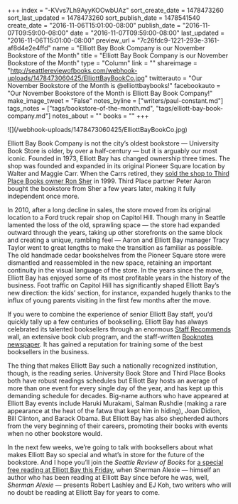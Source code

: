+++
index = "-KVvs7Lh9AyyKOOwbUAz"
sort_create_date = 1478473260
sort_last_updated = 1478473260
sort_publish_date = 1478541540
create_date = "2016-11-06T15:01:00-08:00"
publish_date = "2016-11-07T09:59:00-08:00"
date = "2016-11-07T09:59:00-08:00"
last_updated = "2016-11-06T15:01:00-08:00"
preview_url = "7c26fdc9-1221-293e-3161-af8d4e2e4ffd"
name = "Elliott Bay Book Company is our November Bookstore of the Month"
title = "Elliott Bay Book Company is our November Bookstore of the Month"
type = "Column"
link = ""
shareimage = "http://seattlereviewofbooks.com/webhook-uploads/1478473060425/ElliottBayBookCo.jpg"
twitterauto = "Our November Bookstore of the Month is @elliottbaybooks!"
facebookauto = "Our November Bookstore of the Month is Elliott Bay Book Company!"
make_image_tweet = "False"
notes_byline = ["writers/paul-constant.md"]
tags_notes = ["tags/bookstore-of-the-month.md", "tags/elliott-bay-book-company.md"]
notes_about = ""
books = ""
+++
<p class="image">![](/webhook-uploads/1478473060425/ElliottBayBookCo.jpg)</p>

Elliott Bay Book Company is not the city’s oldest bookstore — University Book Store is older, by over a half-century — but it is arguably our most iconic. Founded in 1973, Elliott Bay has changed ownership three times. The shop was founded and expanded in its original Pioneer Square location by Walter and Maggie Carr. When the Carrs retired, they [sold the shop to Third Place Books owner Ron Sher]( http://www.prnewswire.com/news-releases/third-place-company-acquires-elliott-bay-book-company-74997292.html) in 1999. Third Place partner Peter Aaron bought the bookstore from Sher a few years later, making it fully independent once more. 

In 2010, after a long decline in sales, the store moved from its original location to a Ford truck repair shop on Capitol Hill. Though many in Seattle lamented the loss of the old, sprawling space — the store had expanded outward through the years, taking up other storefronts on the same block and creating a unique, rambling feel — Aaron and Elliott Bay manager Tracy Taylor went to great lengths to make the transition as familiar as possible. The old handmade cedar bookshelves from the Pioneer Square store were dismantled and reassembled in the new space, retaining an important continuity in the visual language of the store. In the years since the move, Elliott Bay has enjoyed some of its most profitable years in the history of the business. Foot traffic on Capitol Hill has significantly shaped Elliott Bay’s new direction: the kids’ section, for instance, expanded hugely thanks to the influx of young parents visiting in the first few months after the move.

If you were to combine the experience of senior Elliott Bay staff, you’d quickly tally up a few centuries of bookselling. Elliott Bay has always celebrated its talented booksellers through an enormous [Staff Recommends](http://www.elliottbaybook.com/staffrecs) wall, an extensive book club program, and the staff-written [Booknotes newspaper](http://www.elliottbaybook.com/booknotes-fall-2016). It has gained a reputation for training some of the best booksellers in the business. 

The thing that makes Elliott Bay such a nationally recognized institution, though, is the reading series. University Book Store and Third Place Books both have robust readings schedules but Elliott Bay hosts an average of more than one event for every single day of the year, and has kept up this demanding schedule for decades. Big-name authors who have appeared at Elliott Bay events include Haruki Murakami, Salman Rushdie (making a rare appearance at the heat of the fatwa that kept him in hiding), Joan Didion, Bill Clinton, and Barack Obama. But Elliott Bay has also shepherded authors from the very beginning of their careers, promoting their books with events when no other bookstore would.

In the next few weeks, we’re going to talk with booksellers about what makes Elliott Bay so special and what’s in store for the future of the bookstore. And I hope you’ll join the *Seattle Review of Books* for [a special free reading at Elliott Bay this Friday]( https://www.facebook.com/events/1809411712677009/), when Sherman Alexie — himself an author who has been reading at Elliott Bay since before he was, well, *Sherman Alexie* — presents Robert Lashley and EJ Koh, two writers who will no doubt be reading at Elliott Bay for years to come.
